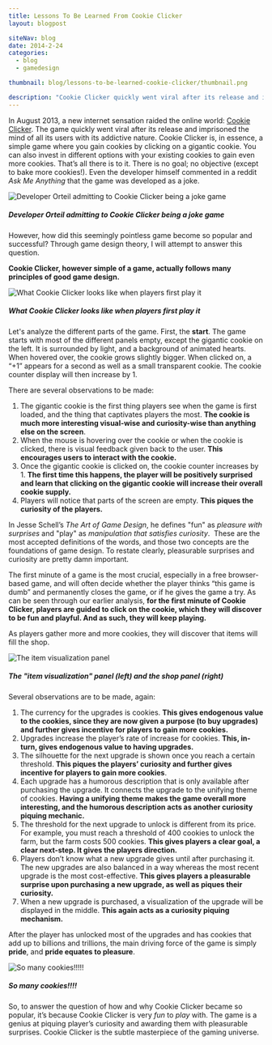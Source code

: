 ```yaml
---
title: Lessons To Be Learned From Cookie Clicker
layout: blogpost

siteNav: blog
date: 2014-2-24
categories:
  - blog
  - gamedesign

thumbnail: blog/lessons-to-be-learned-cookie-clicker/thumbnail.png

description: "Cookie Clicker quickly went viral after its release and imprisoned the mind of all its users with its addictive nature."
---
```


In August 2013, a new internet sensation raided the online world: [Cookie Clicker](http://orteil.dashnet.org/cookieclicker/). The game quickly went viral after its release and imprisoned the mind of all its users with its addictive nature. Cookie Clicker is, in essence, a simple game where you gain cookies by clicking on a gigantic cookie. You can also invest in different options with your existing cookies to gain even more cookies. That’s all there is to it. There is no goal; no objective (except to bake more cookies!). Even the developer himself commented in a reddit *Ask Me Anything* that the game was developed as a joke.

![Developer Orteil admitting to Cookie Clicker being a joke game](http://i.imgur.com/OCbY18s.png)

##### Developer Orteil admitting to Cookie Clicker being a joke game

However, how did this seemingly pointless game become so popular and successful? Through game design theory, I will attempt to answer this question.

**Cookie Clicker, however simple of a game, actually follows many principles of good game design.**

![What Cookie Clicker looks like when players first play it](http://i.imgur.com/tMHWkvI.png)

##### What Cookie Clicker looks like when players first play it

Let's analyze the different parts of the game. First, the **start**. The game starts with most of the different panels empty, except the gigantic cookie on the left. It is surrounded by light, and a background of animated hearts. When hovered over, the cookie grows slightly bigger. When clicked on, a “+1” appears for a second as well as a small transparent cookie. The cookie counter display will then increase by 1.

There are several observations to be made:

  1. The gigantic cookie is the first thing players see when the game is first loaded, and the thing that captivates players the most. **The cookie is much more interesting visual-wise and curiosity-wise than anything else on the screen**.
  2. When the mouse is hovering over the cookie or when the cookie is clicked, there is visual feedback given back to the user. **This encourages users to interact with the cookie.**
  3. Once the gigantic cookie is clicked on, the cookie counter increases by 1. **The first time this happens, the player will be positively surprised and learn that clicking on the gigantic cookie will increase their overall cookie supply.**
  4. Players will notice that parts of the screen are empty. **This piques the curiosity of the players.**

In Jesse Schell’s *The Art of Game Design*, he defines "fun" as *pleasure with surprises* and "play" as *manipulation that satisfies curiosity*.  These are the most accepted definitions of the words, and those two concepts are the foundations of game design. To restate clearly, pleasurable surprises and curiosity are pretty damn important.

The first minute of a game is the most crucial, especially in a free browser-based game, and will often decide whether the player thinks “this game is dumb” and permanently closes the game, or if he gives the game a try. As can be seen through our earlier analysis, **for the first minute of Cookie Clicker, players are guided to click on the cookie, which they will discover to be fun and playful. And as such, they will keep playing.**

As players gather more and more cookies, they will discover that items will fill the shop.

![The item visualization panel](http://i.imgur.com/l9TYYw4.png)

##### The "item visualization" panel (left) and the shop panel (right)

Several observations are to be made, again:

  1. The currency for the upgrades is cookies. **This gives endogenous value to the cookies, since they are now given a purpose (to buy upgrades) and further gives incentive for players to gain more cookies.**
  2. Upgrades increase the player’s rate of increase for cookies. **This, in-turn, gives endogenous value to having upgrades.**
  3. The silhouette for the next upgrade is shown once you reach a certain threshold. **This piques the players’ curiosity and further gives incentive for players to gain more cookies**.
  4. Each upgrade has a humorous description that is only available after purchasing the upgrade. It connects the upgrade to the unifying theme of cookies. **Having a unifying theme makes the game overall more interesting, and the humorous description acts as another curiosity piquing mechanic.**
  5. The threshold for the next upgrade to unlock is different from its price. For example, you must reach a threshold of 400 cookies to unlock the farm, but the farm costs 500 cookies. **This gives players a clear goal, a clear next-step. It gives the players direction.**
  6. Players don’t know what a new upgrade gives until after purchasing it. The new upgrades are also balanced in a way whereas the most recent upgrade is the most cost-effective. **This gives players a pleasurable surprise upon purchasing a new upgrade, as well as piques their curiosity.**
  7. When a new upgrade is purchased, a visualization of the upgrade will be displayed in the middle. **This again acts as a curiosity piquing mechanism.**

After the player has unlocked most of the upgrades and has cookies that add up to billions and trillions, the main driving force of the game is simply **pride**, and **pride equates to pleasure**.

![So many cookies!!!!!](http://i.imgur.com/x5aYRJX.png)

##### So many cookies!!!!

So, to answer the question of how and why Cookie Clicker became so popular, it’s because Cookie Clicker is very <i>fun</i> to <i>play</i> with. The game is a genius at piquing player’s curiosity and awarding them with pleasurable surprises. Cookie Clicker is the subtle masterpiece of the gaming universe.